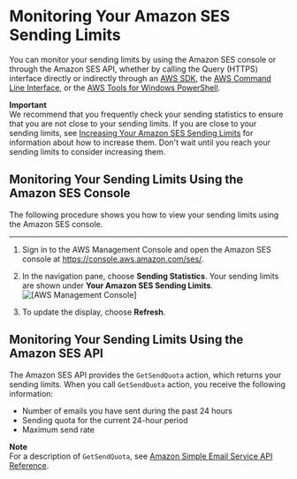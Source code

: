 # Monitoring Your Amazon SES Sending Limits<a name="monitor-sending-limits"></a>

You can monitor your sending limits by using the Amazon SES console or through the Amazon SES API, whether by calling the Query \(HTTPS\) interface directly or indirectly through an [AWS SDK](https://aws.amazon.com/tools/), the [AWS Command Line Interface](https://aws.amazon.com/cli/), or the [AWS Tools for Windows PowerShell](https://aws.amazon.com/powershell/)\.

**Important**  
We recommend that you frequently check your sending statistics to ensure that you are not close to your sending limits\. If you are close to your sending limits, see [Increasing Your Amazon SES Sending Limits](increase-sending-limits.md) for information about how to increase them\. Don't wait until you reach your sending limits to consider increasing them\.

## Monitoring Your Sending Limits Using the Amazon SES Console<a name="monitor-sending-limits-console"></a>

The following procedure shows you how to view your sending limits using the Amazon SES console\.

****

1. Sign in to the AWS Management Console and open the Amazon SES console at [https://console\.aws\.amazon\.com/ses/](https://console.aws.amazon.com/ses/)\.

1. In the navigation pane, choose **Sending Statistics**\. Your sending limits are shown under **Your Amazon SES Sending Limits**\.   
![\[AWS Management Console\]](http://docs.aws.amazon.com/ses/latest/DeveloperGuide/images/console_dashboard.png)

1. To update the display, choose **Refresh**\.

## Monitoring Your Sending Limits Using the Amazon SES API<a name="monitor-sending-limits-api"></a>

The Amazon SES API provides the `GetSendQuota` action, which returns your sending limits\. When you call `GetSendQuota` action, you receive the following information:
+ Number of emails you have sent during the past 24 hours
+ Sending quota for the current 24\-hour period
+ Maximum send rate

**Note**  
For a description of `GetSendQuota`, see [Amazon Simple Email Service API Reference](http://docs.aws.amazon.com/ses/latest/APIReference/)\.